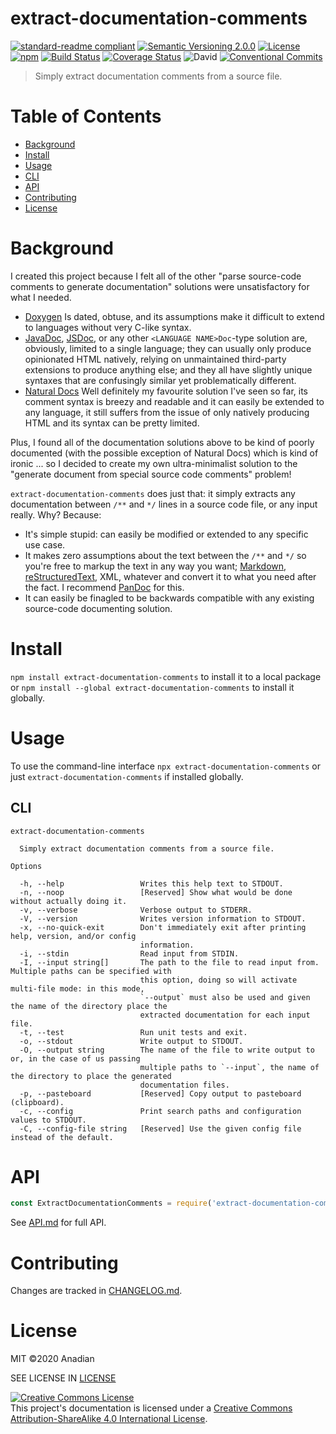 # extract-documentation-comments
[![standard-readme compliant](https://img.shields.io/badge/readme%20style-standard-brightgreen.svg?style=flat-square)](https://github.com/RichardLitt/standard-readme)
[![Semantic Versioning 2.0.0](https://img.shields.io/badge/semver-2.0.0-brightgreen?style=flat-square)](https://semver.org/spec/v2.0.0.html)
[![License](https://img.shields.io/github/license/Anadian/extract-documentation-comments)](https://github.com/Anadian/extract-documentation-comments/LICENSE)
[![npm](https://img.shields.io/npm/v/extract-documentation-comments)](https://www.npmjs.com/package/extract-documentation-comments)
[![Build Status](https://travis-ci.org/Anadian/extract-documentation-comments.svg?branch=master)](https://travis-ci.org/Anadian/extract-documentation-comments)
[![Coverage Status](https://coveralls.io/repos/github/Anadian/extract-documentation-comments/badge.svg?branch=master)](https://coveralls.io/github/Anadian/extract-documentation-comments?branch=master)
![David](https://img.shields.io/david/Anadian/extract-documentation-comments)
[![Conventional Commits](https://img.shields.io/badge/Conventional%20Commits-1.0.0-yellow.svg)](https://conventionalcommits.org)

> Simply extract documentation comments from a source file.
# Table of Contents
- [Background](#Background)
- [Install](#Install)
- [Usage](#Usage)
- [CLI](#CLI)
- [API](#API)
- [Contributing](#Contributing)
- [License](#License)
# Background
I created this project because I felt all of the other "parse source-code comments to generate documentation" solutions were unsatisfactory for what I needed.
- [Doxygen](http://www.doxygen.nl/index.html) Is dated, obtuse, and its assumptions make it difficult to extend to languages without very C-like syntax.
- [JavaDoc](https://docs.oracle.com/javase/1.5.0/docs/tooldocs/solaris/javadoc.html), [JSDoc](https://jsdoc.app/), or any other `<LANGUAGE NAME>Doc`-type solution are, obviously, limited to a single language; they can usually only produce opinionated HTML natively, relying on unmaintained third-party extensions to produce anything else; and they all have slightly unique syntaxes that are confusingly similar yet problematically different.
- [Natural Docs](https://www.naturaldocs.org/) Well definitely my favourite solution I've seen so far, its comment syntax is breezy and readable and it can easily be extended to any language, it still suffers from the issue of only natively producing HTML and its syntax can be pretty limited.

Plus, I found all of the documentation solutions above to be kind of poorly documented (with the possible exception of Natural Docs) which is kind of ironic ... so I decided to create my own ultra-minimalist solution to the "generate document from special source code comments" problem!

`extract-documentation-comments` does just that: it simply extracts any documentation between `/**` and `*/` lines in a source code file, or any input really. Why? Because:
- It's simple stupid: can easily be modified or extended to any specific use case.
- It makes zero assumptions about the text between the `/**` and `*/` so you're free to markup the text in any way you want; [Markdown](https://github.github.com/gfm/), [reStructuredText](https://docutils.sourceforge.io/rst.html), XML, whatever and convert it to what you need after the fact. I recommend [PanDoc](https://pandoc.org/index.html) for this.
- It can easily be finagled to be backwards compatible with any existing source-code documenting solution.
# Install
`npm install extract-documentation-comments`
to install it to a local package or
`npm install --global extract-documentation-comments`
to install it globally.
# Usage
To use the command-line interface `npx extract-documentation-comments` or just `extract-documentation-comments` if installed globally.
## CLI
```
extract-documentation-comments

  Simply extract documentation comments from a source file. 

Options

  -h, --help                 Writes this help text to STDOUT.                                              
  -n, --noop                 [Reserved] Show what would be done without actually doing it.                 
  -v, --verbose              Verbose output to STDERR.                                                     
  -V, --version              Writes version information to STDOUT.                                         
  -x, --no-quick-exit        Don't immediately exit after printing help, version, and/or config            
                             information.                                                                  
  -i, --stdin                Read input from STDIN.                                                        
  -I, --input string[]       The path to the file to read input from. Multiple paths can be specified with 
                             this option, doing so will activate multi-file mode: in this mode,            
                             `--output` must also be used and given the name of the directory place the    
                             extracted documentation for each input file.                                  
  -t, --test                 Run unit tests and exit.                                                      
  -o, --stdout               Write output to STDOUT.                                                       
  -O, --output string        The name of the file to write output to or, in the case of us passing         
                             multiple paths to `--input`, the name of the directory to place the generated 
                             documentation files.                                                          
  -p, --pasteboard           [Reserved] Copy output to pasteboard (clipboard).                             
  -c, --config               Print search paths and configuration values to STDOUT.                        
  -C, --config-file string   [Reserved] Use the given config file instead of the default.                  
```
# API
```js
const ExtractDocumentationComments = require('extract-documentation-comments');
```
See [API.md](API.md) for full API.
# Contributing
Changes are tracked in [CHANGELOG.md](CHANGELOG.md).
# License
MIT ©2020 Anadian

SEE LICENSE IN [LICENSE](LICENSE)

[![Creative Commons License](https://i.creativecommons.org/l/by-sa/4.0/88x31.png)](http://creativecommons.org/licenses/by-sa/4.0/)\
This project's documentation is licensed under a [Creative Commons Attribution-ShareAlike 4.0 International License](http://creativecommons.org/licenses/by-sa/4.0/).

